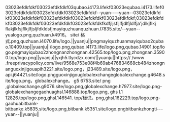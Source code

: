03023efdkfdkf03023efdkfdkf03qubao.i4173.lifekf03023equbao.i4173.lifef03023efdkfdkf03023efdkfdkf03023efdkfdkf--yuan----yuan--03023efdkfd kf03023efdkfdkf03023efdkfdkf03023efdkfdkf03023efdkfdkf;03023efdkfdkf03023efdkfdkf03023efdkfdkf03023efdkfdkfkdfjljsfljlfjdlfjldlfja'jdlkjflkj flakjlkfsjflkjlfjsljfdkldsfjmayiquzhuanquzhuan.l7835.site/--yuan--yualogo.png,quzhuan.k4916。 site/ 格式.png,quzhuan.i4070.life/logo.||yuanju||pngmayiquzhuanmayiqubao2qubao.10409.top||yuanju||/logo.png,qubao.i4173.life/logo.png,qubao.14901.top/logo.pngmayiqubao2zhongnanzhongnan.42565.top/logo.png,zhongnan.35900.top/logo.png||yuanju||yxjh5.tlycdzx.com/||yuanju||https:// /www .freeprivacypolicy.com/live/9568e753e08f4b69ab476834668cb484zhongnanguoxinjigouapih3221.site/logo.png，j23489.site/logo.png，api.j64421.site/logo.pngguoxinjigouglobalexchangeglobalexchange.g4648.site/logo.png，globalexchange。 g5 6753.site/ png ,globalexchange.g9076.site/logo.png,globalexchange.h7977.site/logo.png-globalexchangegaohuaghsl.146888.top/logo.png, ghs l.1 12826.top/logo.png,ghsl.146541. top/标识。png,ghsl.162229.top/logo.png-gaohuabitbank-bitbanke.k5835.site/logo.png,bitbank.k5351.site/logo.pngbitbankzhongti---yuan--||yuanju||
